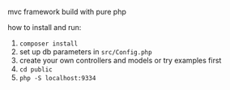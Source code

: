 mvc framework build with pure php

how to install and run:
1. `composer install`
2. set up db parameters in `src/Config.php`
3. create your own controllers and models or try examples first
4. `cd public`
5. `php -S localhost:9334`
